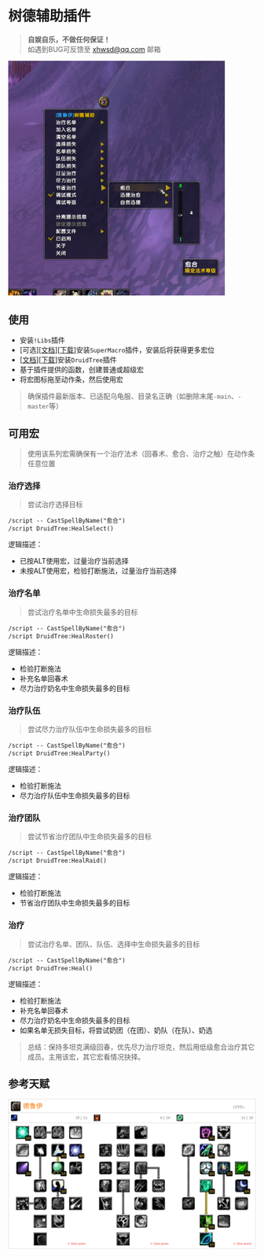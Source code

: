 # 树德辅助插件

> __自娱自乐，不做任何保证！__  
> 如遇到BUG可反馈至 xhwsd@qq.com 邮箱

<img src="Preview.png" style="zoom:50%;" />


## 使用
- 安装`!Libs`插件
- [可选][[文档](https://github.com/xhwsd/SuperMacro/)][[下载](https://github.com/xhwsd/SuperMacro/archive/master.zip)]安装`SuperMacro`插件，安装后将获得更多宏位
- [[文档](https://github.com/xhwsd/DruidTree/)][[下载](https://github.com/xhwsd/DruidTree/archive/main.zip)]安装`DruidTree`插件
- 基于插件提供的函数，创建普通或超级宏
- 将宏图标拖至动作条，然后使用宏

> 确保插件最新版本、已适配乌龟服、目录名正确（如删除末尾`-main`、`-master`等）


## 可用宏

> 使用该系列宏需确保有一个治疗法术（回春术、愈合、治疗之触）在动作条任意位置


### 治疗选择

> 尝试治疗选择目标

```
/script -- CastSpellByName("愈合")
/script DruidTree:HealSelect()
```

逻辑描述：
- 已按ALT使用宏，过量治疗当前选择
- 未按ALT使用宏，检验打断施法，过量治疗当前选择


### 治疗名单

> 尝试治疗名单中生命损失最多的目标

```
/script -- CastSpellByName("愈合")
/script DruidTree:HealRoster()
```

逻辑描述：
- 检验打断施法
- 补充名单回春术
- 尽力治疗奶名中生命损失最多的目标


### 治疗队伍

> 尝试尽力治疗队伍中生命损失最多的目标

```
/script -- CastSpellByName("愈合")
/script DruidTree:HealParty()
```

逻辑描述：
- 检验打断施法
- 尽力治疗队伍中生命损失最多的目标


### 治疗团队

> 尝试节省治疗团队中生命损失最多的目标

```
/script -- CastSpellByName("愈合")
/script DruidTree:HealRaid()
```

逻辑描述：
- 检验打断施法
- 节省治疗团队中生命损失最多的目标


### 治疗

> 尝试治疗名单、团队、队伍、选择中生命损失最多的目标

```
/script -- CastSpellByName("愈合")
/script DruidTree:Heal()
```

逻辑描述：
- 检验打断施法
- 补充名单回春术
- 尽力治疗奶名中生命损失最多的目标
- 如果名单无损失目标，将尝试奶团（在团）、奶队（在队）、奶选

> 总结：保持多坦克满级回春，优先尽力治疗坦克，然后用低级愈合治疗其它成员。主用该宏，其它宏看情况抉择。


## 参考天赋
<img src="Talent.png" style="zoom:70%;" />
